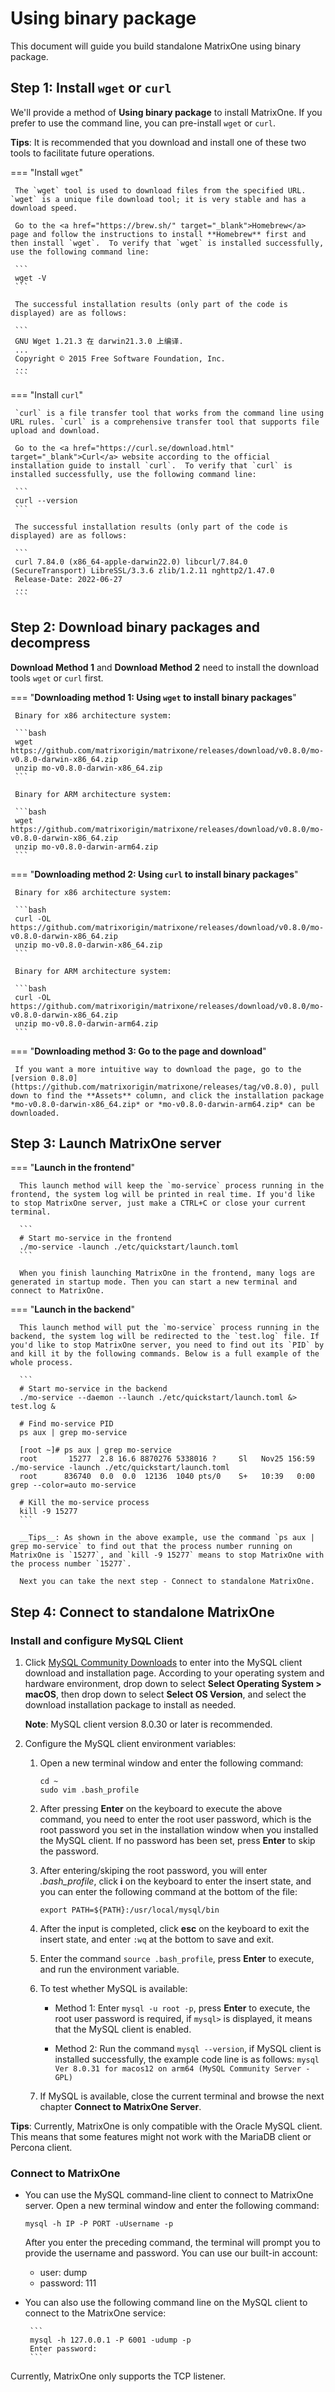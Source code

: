 # **Using binary package**

This document will guide you build standalone MatrixOne using binary package.

## Step 1: Install `wget` or `curl`

We'll provide a method of **Using binary package** to install MatrixOne. If you prefer to use the command line, you can pre-install `wget` or `curl`.

__Tips__: It is recommended that you download and install one of these two tools to facilitate future operations.

=== "Install `wget`"

     The `wget` tool is used to download files from the specified URL. `wget` is a unique file download tool; it is very stable and has a download speed.

     Go to the <a href="https://brew.sh/" target="_blank">Homebrew</a> page and follow the instructions to install **Homebrew** first and then install `wget`.  To verify that `wget` is installed successfully, use the following command line:

     ```
     wget -V
     ```

     The successful installation results (only part of the code is displayed) are as follows:

     ```
     GNU Wget 1.21.3 在 darwin21.3.0 上编译.
     ...
     Copyright © 2015 Free Software Foundation, Inc.
     ...
     ```

=== "Install `curl`"

     `curl` is a file transfer tool that works from the command line using URL rules. `curl` is a comprehensive transfer tool that supports file upload and download.

     Go to the <a href="https://curl.se/download.html" target="_blank">Curl</a> website according to the official installation guide to install `curl`.  To verify that `curl` is installed successfully, use the following command line:

     ```
     curl --version
     ```

     The successful installation results (only part of the code is displayed) are as follows:

     ```
     curl 7.84.0 (x86_64-apple-darwin22.0) libcurl/7.84.0 (SecureTransport) LibreSSL/3.3.6 zlib/1.2.11 nghttp2/1.47.0
     Release-Date: 2022-06-27
     ...
     ```

## Step 2: Download binary packages and decompress

**Download Method 1** and **Download Method 2** need to install the download tools `wget` or `curl` first.

=== "**Downloading method 1: Using `wget` to install binary packages**"

     Binary for x86 architecture system:

     ```bash
     wget https://github.com/matrixorigin/matrixone/releases/download/v0.8.0/mo-v0.8.0-darwin-x86_64.zip
     unzip mo-v0.8.0-darwin-x86_64.zip
     ```

     Binary for ARM architecture system:

     ```bash
     wget https://github.com/matrixorigin/matrixone/releases/download/v0.8.0/mo-v0.8.0-darwin-x86_64.zip
     unzip mo-v0.8.0-darwin-arm64.zip
     ```

=== "**Downloading method 2: Using `curl` to install binary packages**"

     Binary for x86 architecture system:

     ```bash
     curl -OL https://github.com/matrixorigin/matrixone/releases/download/v0.8.0/mo-v0.8.0-darwin-x86_64.zip
     unzip mo-v0.8.0-darwin-x86_64.zip
     ```

     Binary for ARM architecture system:

     ```bash
     curl -OL https://github.com/matrixorigin/matrixone/releases/download/v0.8.0/mo-v0.8.0-darwin-x86_64.zip
     unzip mo-v0.8.0-darwin-arm64.zip
     ```

=== "**Downloading method 3: Go to the page and download**"

     If you want a more intuitive way to download the page, go to the [version 0.8.0](https://github.com/matrixorigin/matrixone/releases/tag/v0.8.0), pull down to find the **Assets** column, and click the installation package *mo-v0.8.0-darwin-x86_64.zip* or *mo-v0.8.0-darwin-arm64.zip* can be downloaded.

## Step 3: Launch MatrixOne server

=== "**Launch in the frontend**"

      This launch method will keep the `mo-service` process running in the frontend, the system log will be printed in real time. If you'd like to stop MatrixOne server, just make a CTRL+C or close your current terminal.

      ```
      # Start mo-service in the frontend
      ./mo-service -launch ./etc/quickstart/launch.toml
      ```

      When you finish launching MatrixOne in the frontend, many logs are generated in startup mode. Then you can start a new terminal and connect to MatrixOne.

=== "**Launch in the backend**"

      This launch method will put the `mo-service` process running in the backend, the system log will be redirected to the `test.log` file. If you'd like to stop MatrixOne server, you need to find out its `PID` by and kill it by the following commands. Below is a full example of the whole process.

      ```
      # Start mo-service in the backend
      ./mo-service --daemon --launch ./etc/quickstart/launch.toml &> test.log &

      # Find mo-service PID
      ps aux | grep mo-service

      [root ~]# ps aux | grep mo-service
      root       15277  2.8 16.6 8870276 5338016 ?     Sl   Nov25 156:59 ./mo-service -launch ./etc/quickstart/launch.toml
      root      836740  0.0  0.0  12136  1040 pts/0    S+   10:39   0:00 grep --color=auto mo-service

      # Kill the mo-service process
      kill -9 15277
      ```

      __Tips__: As shown in the above example, use the command `ps aux | grep mo-service` to find out that the process number running on MatrixOne is `15277`, and `kill -9 15277` means to stop MatrixOne with the process number `15277`.

      Next you can take the next step - Connect to standalone MatrixOne.

## Step 4: Connect to standalone MatrixOne

### Install and configure MySQL Client

1. Click <a href="https://dev.mysql.com/downloads/mysql" target="_blank">MySQL Community Downloads</a> to enter into the MySQL client download and installation page. According to your operating system and hardware environment, drop down to select **Select Operating System > macOS**, then drop down to select **Select OS Version**, and select the download installation package to install as needed.

    __Note__: MySQL client version 8.0.30 or later is recommended.

2. Configure the MySQL client environment variables:

     1. Open a new terminal window and enter the following command:

         ```
         cd ~
         sudo vim .bash_profile
         ```

     2. After pressing **Enter** on the keyboard to execute the above command, you need to enter the root user password, which is the root password you set in the installation window when you installed the MySQL client. If no password has been set, press **Enter** to skip the password.

     3. After entering/skiping the root password, you will enter *.bash_profile*, click **i** on the keyboard to enter the insert state, and you can enter the following command at the bottom of the file:

        ```
        export PATH=${PATH}:/usr/local/mysql/bin
        ```

     4. After the input is completed, click **esc** on the keyboard to exit the insert state, and enter `:wq` at the bottom to save and exit.

     5. Enter the command `source .bash_profile`, press **Enter** to execute, and run the environment variable.

     6. To test whether MySQL is available:

         - Method 1: Enter `mysql -u root -p`, press **Enter** to execute, the root user password is required, if `mysql>` is displayed, it means that the MySQL client is enabled.

         - Method 2: Run the command `mysql --version`, if MySQL client is installed successfully, the example code line is as follows: `mysql  Ver 8.0.31 for macos12 on arm64 (MySQL Community Server - GPL)`

     7. If MySQL is available, close the current terminal and browse the next chapter **Connect to MatrixOne Server**.

__Tips__: Currently, MatrixOne is only compatible with the Oracle MySQL client. This means that some features might not work with the MariaDB client or Percona client.

### Connect to MatrixOne

- You can use the MySQL command-line client to connect to MatrixOne server. Open a new terminal window and enter the following command:

    ```
    mysql -h IP -P PORT -uUsername -p
    ```

    After you enter the preceding command, the terminal will prompt you to provide the username and password. You can use our built-in account:

    + user: dump
    + password: 111

- You can also use the following command line on the MySQL client to connect to the MatrixOne service:

       ```
       mysql -h 127.0.0.1 -P 6001 -udump -p
       Enter password:
       ```

Currently, MatrixOne only supports the TCP listener.
